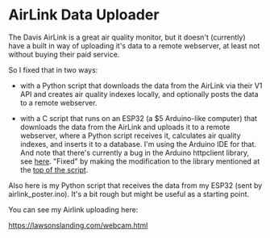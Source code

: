 # AirLink Data Uploader

The Davis AirLink is a great air quality monitor, but it doesn't (currently) have a built in way of uploading it's data to a remote webserver, at least not without buying their paid service. 

So I fixed that in two ways:

- with a Python script that downloads the data from the AirLink via their V1 API and creates air quality indexes locally, and optionally posts the data to a remote webserver.

- with a C script that runs on an ESP32 (a $5 Arduino-like computer) that downloads the data from the AirLink and uploads it to a remote webserver, where a Python script receives it, calculates air quality indexes, and inserts it to a database. I'm using the Arduino IDE for that. And note that there's currently a bug in the Arduino httpclient library, see [here](https://github.com/espressif/arduino-esp32/issues/3659). "Fixed" by making the modification to the library mentioned at the [top of the script](https://github.com/wrybread/AirLink-Data-Uploader/blob/main/airlink_poster.ino). 

Also here is my Python script that receives the data from my ESP32 (sent by airlink_poster.ino). It's a bit rough but might be useful as a starting point.

You can see my Airlink uploading here:

https://lawsonslanding.com/webcam.html
